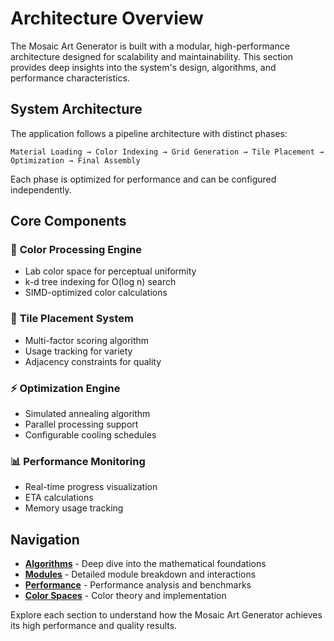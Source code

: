 # Architecture Overview

The Mosaic Art Generator is built with a modular, high-performance architecture designed for scalability and maintainability. This section provides deep insights into the system's design, algorithms, and performance characteristics.

## System Architecture

The application follows a pipeline architecture with distinct phases:

```
Material Loading → Color Indexing → Grid Generation → Tile Placement → Optimization → Final Assembly
```

Each phase is optimized for performance and can be configured independently.

## Core Components

### 🎨 **Color Processing Engine**
- Lab color space for perceptual uniformity
- k-d tree indexing for O(log n) search
- SIMD-optimized color calculations

### 🧩 **Tile Placement System**
- Multi-factor scoring algorithm
- Usage tracking for variety
- Adjacency constraints for quality

### ⚡ **Optimization Engine**
- Simulated annealing algorithm
- Parallel processing support
- Configurable cooling schedules

### 📊 **Performance Monitoring**
- Real-time progress visualization
- ETA calculations
- Memory usage tracking

## Navigation

- **[Algorithms](/architecture/algorithms)** - Deep dive into the mathematical foundations
- **[Modules](/architecture/modules)** - Detailed module breakdown and interactions
- **[Performance](/architecture/performance)** - Performance analysis and benchmarks
- **[Color Spaces](/architecture/color-spaces)** - Color theory and implementation

Explore each section to understand how the Mosaic Art Generator achieves its high performance and quality results.